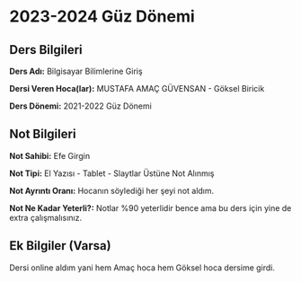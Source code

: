 # 2023-2024 Güz Dönemi

## Ders Bilgileri
**Ders Adı:** Bilgisayar Bilimlerine Giriş

**Dersi Veren Hoca(lar):** MUSTAFA AMAÇ GÜVENSAN - Göksel Biricik

**Ders Dönemi:** 2021-2022 Güz Dönemi  

## Not Bilgileri
**Not Sahibi:** Efe Girgin

**Not Tipi:** El Yazısı - Tablet - Slaytlar Üstüne Not Alınmış

**Not Ayrıntı Oranı:** Hocanın söylediği her şeyi not aldım. 

**Not Ne Kadar Yeterli?:** Notlar %90 yeterlidir bence ama bu ders için yine de extra çalışmalısınız.

## Ek Bilgiler (Varsa)
Dersi online aldım yani hem Amaç hoca hem Göksel hoca dersime girdi.